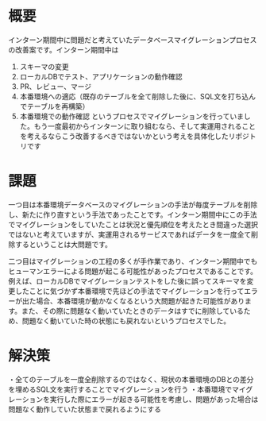# 概要
インターン期間中に問題だと考えていたデータベースマイグレーションプロセスの改善案です。インターン期間中は
1. スキーマの変更
2. ローカルDBでテスト、アプリケーションの動作確認
3. PR、レビュー、マージ
4. 本番環境への適応（既存のテーブルを全て削除した後に、SQL文を打ち込んでテーブルを再構築）
5. 本番環境での動作確認
というプロセスでマイグレーションを行っていました。もう一度最初からインターンに取り組むなら、そして実運用されることを考えるならこう改善するべきではないかという考えを具体化したリポジトリです

# 課題
一つ目は本番環境データベースのマイグレーションの手法が毎度テーブルを削除し、新たに作り直すという手法であったことです。インターン期間中にこの手法でマイグレーションをしていたことは状況と優先順位を考えたとき間違った選択ではないと考えていますが、実運用されるサービスであればデータを一度全て削除するということは大問題です。

二つ目はマイグレーションの工程の多くが手作業であり、インターン期間中でもヒューマンエラーによる問題が起こる可能性があったプロセスであることです。例えば、ローカルDBでマイグレーションテストをした後に誤ってスキーマを変更したことに気づかず本番環境で先ほどの手法でマイグレーションを行ってエラーが出た場合、本番環境が動かなくなるという大問題が起きた可能性があります。また、その際に問題なく動いていたときのデータはすでに削除しているため、問題なく動いていた時の状態にも戻れないというプロセスでした。

# 解決策
・全てのテーブルを一度全削除するのではなく、現状の本番環境のDBとの差分を埋めるSQL文を実行することでマイグレーションを行う
・本番環境でマイグレーションを実行した際にエラーが起きる可能性を考慮し、問題があった場合は問題なく動作していた状態まで戻れるようにする